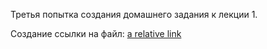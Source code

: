 Третья попытка создания домашнего задания к лекции 1.

Создание ссылки на файл: [a relative link](Readme.md)
